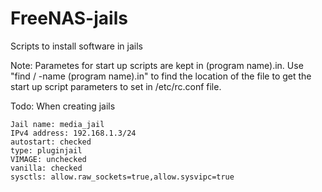 # FreeNAS-jails
Scripts to install software in jails

Note: Parametes for start up scripts are kept in (program name).in.  Use "find / -name (program name).in" to find the location of the file to get the start up script parameters to set in /etc/rc.conf file.

Todo:  When creating jails

```
Jail name: media_jail
IPv4 address: 192.168.1.3/24
autostart: checked
type: pluginjail
VIMAGE: unchecked
vanilla: checked
sysctls: allow.raw_sockets=true,allow.sysvipc=true
```
